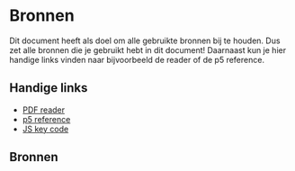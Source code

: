 # Bronnen
Dit document heeft als doel om alle gebruikte bronnen bij te houden. Dus zet alle bronnen die je gebruikt hebt in dit document! Daarnaast kun je hier handige links vinden naar bijvoorbeeld de reader of de p5 reference.

## Handige links
* [PDF reader](https://ieni.github.io/inf2019/themas/oo-games/Module%20Processing%20Games%20vE.pdf)
* [p5 reference](https://p5js.org/reference/)
* [JS key code](http://keycode.info/)

## Bronnen